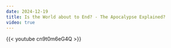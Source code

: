 ```yaml
---
date: 2024-12-19
title: Is the World about to End? - The Apocalypse Explained?
video: true
---
```



{{< youtube cn9t0m6eG4Q >}}
